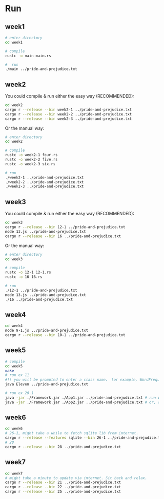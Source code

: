 # Run

## week1

```bash
# enter directory
cd week1

# compile
rustc -o main main.rs

#  run
./main ../pride-and-prejudice.txt
```

## week2

You could compile & run either the easy way (RECOMMENDED):
```bash
cd week2
cargo r --release --bin week2-1 ../pride-and-prejudice.txt
cargo r --release --bin week2-2 ../pride-and-prejudice.txt
cargo r --release --bin week2-3 ../pride-and-prejudice.txt
```

Or the manual way:
```bash
# enter directory
cd week2

# compile
rustc -o week2-1 four.rs
rustc -o week2-2 five.rs
rustc -o week2-3 six.rs

# run
./week2-1 ../pride-and-prejudice.txt
./week2-2 ../pride-and-prejudice.txt
./week2-3 ../pride-and-prejudice.txt
```


## week3

You could compile & run either the easy way (RECOMMENDED):
```bash
cd week3
cargo r --release --bin 12-1 ../pride-and-prejudice.txt
node 13.js ../pride-and-prejudice.txt
cargo r --release --bin 16 ../pride-and-prejudice.txt
```

Or the manual way:
```bash
# enter directory
cd week3

# compile
rustc -o 12-1 12-1.rs
rustc -o 16 16.rs

# run
./12-1 ../pride-and-prejudice.txt
node 13.js ../pride-and-prejudice.txt
./16 ../pride-and-prejudice.txt
```


## week4
```bash
cd week4
node 9-1.js ../pride-and-prejudice.txt
cargo r --release --bin 10-1 ../pride-and-prejudice.txt
```


## week5
```bash
# compile
cd week5
make
# run ex 11
#!! you will be prompted to enter a class name， for example, WordFrequencyController. !!
java Eleven ../pride-and-prejudice.txt

# run ex 20.1
java -jar ./Framework.jar ./App1.jar ../pride-and-prejudice.txt # run with app1
java -jar ./Framework.jar ./App2.jar ../pride-and-prejudice.txt # or, run with app2

```

## week6
```bash
cd week6
# 26-1, might take a while to fetch sqlite lib from internet.
cargo r --release --features sqlite --bin 26-1 ../pride-and-prejudice.txt
# 28
cargo r --release --bin 28 ../pride-and-prejudice.txt
```

## week7
```bash
cd week7
# might take a minute to update via internet. Sit back and relax.
cargo r --release --bin 21 ../pride-and-prejudice.txt
cargo r --release --bin 22 ../pride-and-prejudice.txt
cargo r --release --bin 25 ../pride-and-prejudice.txt
```

